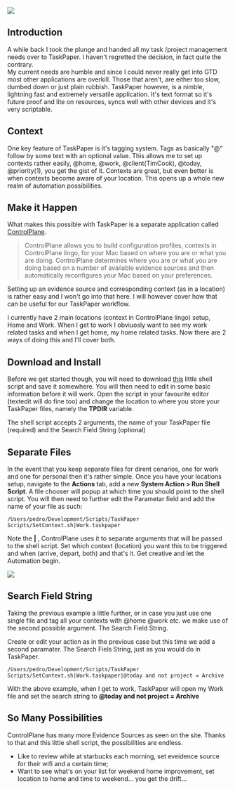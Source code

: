 ![][tumblr]

## Introduction
A while back I took the plunge and handed all my task /project management needs over to TaskPaper. I haven't regretted the decision, in fact quite the contrary.  
My current needs are humble and since I could never really get into GTD most other applications are overkill. Those that aren't, are either too slow, dumbed down or just plain rubbish.
TaskPaper however, is a nimble, lightning fast and extremely versatile application. It's text format so it's future proof and lite on resources, syncs well with other devices and it's very scriptable.

## Context
One key feature of TaskPaper is it's tagging system. Tags as basically "@" follow by some text with an optional value. This allows me to set up contexts rather easily, @home, @work, @client(TimCook), @today, @priority(1), you get the gist of it.
Contexts are great, but even better is when contexts become aware of your location. This opens up a whole new realm of automation possibilities.

## Make it Happen
What makes this possible with TaskPaper is a separate application called [ControlPlane][bit]. 

>ControlPlane allows you to build configuration profiles, contexts in ControlPlane lingo, for your Mac based on where you are or what you are doing.  ControlPlane determines where you are or what you are doing based on a number of available evidence sources and then automatically reconfigures your Mac based on your preferences.

Setting up an evidence source and corresponding context (as in a location)  is rather easy and I won't go into that here. I will however cover how that can be useful for our TaskPaper workflow.

I currently have 2 main locations (context in ControlPlane lingo) setup, Home and Work. When I get to work I obviuosly want to see my work related tasks and when I get home, my home related tasks. Now there are 2 ways of doing this and I'll cover both.

## Download and Install
Before we get started though, you will need to download [this][bit 2] little shell script and save it somewhere. You will then need to edit in some basic information before it will work. Open the script in your favourite editor (textedit will do fine too) and change the location to where you store your TaskPaper files, namely the **TPDIR** variable.  

The shell script accepts 2 arguments, the name of your TaskPaper file (required) and the Search Field String (optional)

## Separate Files
In the event that you keep separate files for dirent cenarios, one for work and one for personal then it's rather simple. Once you have your locations setup, navigate to the **Actions** tab, add a new **System Action > Run Shell Script**. A file chooser will popup at which time you should point to the shell script. You will then need to further edit the Parametar field and add the name of your file as such:

	/Users/pedro/Development/Scripts/TaskPaper Scripts/SetContext.sh|Work.taskpaper
	
Note the **|** , ControlPlane uses it to separate arguments that will be passed to the shell script. Set which context (location) you want this to be triggered and when (arrive, depart, both) and that's it. Get creative and let the Automation begin.

![][cl]

## Search Field String
Taking the previous example a little further, or in case you just use one single file and tag all your contexts with @home @work etc. we make use of the second possible argument. The Search Field String.

Create or edit your action as in the previous case but this time we add a second paramater. The Search Fiels String, just as you would do in TaskPaper.  

	/Users/pedro/Development/Scripts/TaskPaper Scripts/SetContext.sh|Work.taskpaper|@today and not project = Archive
	
With the above example, when I get to work, TaskPaper will open my Work file and set the search string to **@today and not project = Archive**

## So Many Possibilities
ControlPlane has many more Evidence Sources as seen on the site. Thanks to that and this little shell script, the possibilities are endless.

- Like to review while at starbucks each morning, set eveidence source for their wifi and a certain time;
- Want to see what's on your list for weekend home improvement, set location to home and time to weekend... you get the drift...

[bit]: http://bit.ly/TMTOYW
[bit 2]: http://bit.ly/Nmhhzi
[cl]: http://f.cl.ly/items/0P1e1N0E0w1z2v2i112B/Screen%20Shot%202012-09-11%20at%2013.32.15%20.png
[tumblr]: http://media.tumblr.com/tumblr_ma5bobjcnf1r6w22q.png